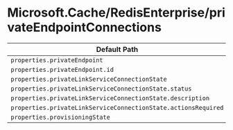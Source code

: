 # Microsoft.Cache/RedisEnterprise/privateEndpointConnections

| Default Path | Alias |
|---|---|
| `properties.privateEndpoint` | `Microsoft.Cache/redisEnterprise/privateEndpointConnections/privateEndpoint` |
| `properties.privateEndpoint.id` | `Microsoft.Cache/redisEnterprise/privateEndpointConnections/privateEndpoint.id` |
| `properties.privateLinkServiceConnectionState` | `Microsoft.Cache/redisEnterprise/privateEndpointConnections/privateLinkServiceConnectionState` |
| `properties.privateLinkServiceConnectionState.status` | `Microsoft.Cache/redisEnterprise/privateEndpointConnections/privateLinkServiceConnectionState.status` |
| `properties.privateLinkServiceConnectionState.description` | `Microsoft.Cache/redisEnterprise/privateEndpointConnections/privateLinkServiceConnectionState.description` |
| `properties.privateLinkServiceConnectionState.actionsRequired` | `Microsoft.Cache/redisEnterprise/privateEndpointConnections/privateLinkServiceConnectionState.actionsRequired` |
| `properties.provisioningState` | `Microsoft.Cache/redisEnterprise/privateEndpointConnections/provisioningState` |

